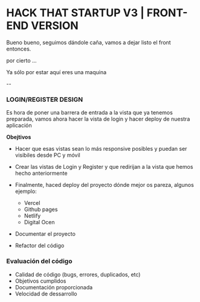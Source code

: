 # HACK THAT STARTUP V3 | FRONT-END VERSION

Bueno bueno, seguimos dándole caña, vamos a dejar listo el front entonces. 

por cierto ...

Ya sólo por estar aquí eres una maquina

--

### LOGIN/REGISTER DESIGN


Es hora de poner una barrera de entrada a la vista que ya tenemos preparada, vamos ahora hacer la vista de login y hacer deploy de nuestra aplicación 

**Obejtivos**

- Hacer que esas vistas sean lo más responsive posibles y puedan ser visibiles desde PC y móvil
- Crear las vistas de Login y Register y que redirijan a la vista que hemos hecho anteriormente
- Finalmente, haced deploy del proyecto dónde mejor os pareza, algunos ejemplo:
    - Vercel
    - Github pages
    - Netlify
    - Digital Ocen

- Documentar el proyecto 
- Refactor del código

### Evaluación del código

- Calidad de código (bugs, errores, duplicados, etc)
- Objetivos cumplidos
- Documentación proporcionada
- Velocidad de dessarrollo